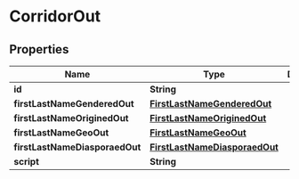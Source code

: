 
# CorridorOut

## Properties
Name | Type | Description | Notes
------------ | ------------- | ------------- | -------------
**id** | **String** |  |  [optional]
**firstLastNameGenderedOut** | [**FirstLastNameGenderedOut**](FirstLastNameGenderedOut.md) |  |  [optional]
**firstLastNameOriginedOut** | [**FirstLastNameOriginedOut**](FirstLastNameOriginedOut.md) |  |  [optional]
**firstLastNameGeoOut** | [**FirstLastNameGeoOut**](FirstLastNameGeoOut.md) |  |  [optional]
**firstLastNameDiasporaedOut** | [**FirstLastNameDiasporaedOut**](FirstLastNameDiasporaedOut.md) |  |  [optional]
**script** | **String** |  |  [optional]



